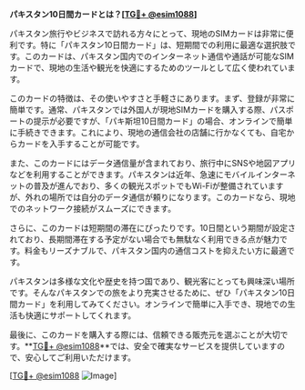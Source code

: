 **パキスタン10日間カードとは？[[TG💪+ @esim1088](https://t.me/s/esim1088)]**

パキスタン旅行やビジネスで訪れる方々にとって、現地のSIMカードは非常に便利です。特に「パキスタン10日間カード」は、短期間での利用に最適な選択肢です。このカードは、パキスタン国内でのインターネット通信や通話が可能なSIMカードで、現地の生活や観光を快適にするためのツールとして広く使われています。

このカードの特徴は、その使いやすさと手軽さにあります。まず、登録が非常に簡単です。通常、パキスタンでは外国人が現地SIMカードを購入する際、パスポートの提示が必要ですが、「パキ斯坦10日間カード」の場合、オンラインで簡単に手続きできます。これにより、現地の通信会社の店舗に行かなくても、自宅からカードを入手することが可能です。

また、このカードにはデータ通信量が含まれており、旅行中にSNSや地図アプリなどを利用することができます。パキスタンは近年、急速にモバイルインターネットの普及が進んでおり、多くの観光スポットでもWi-Fiが整備されていますが、外れの場所では自分のデータ通信が頼りになります。このカードなら、現地でのネットワーク接続がスムーズにできます。

さらに、このカードは短期間の滞在にぴったりです。10日間という期間が設定されており、長期間滞在する予定がない場合でも無駄なく利用できる点が魅力です。料金もリーズナブルで、パキスタン国内の通信コストを抑えたい方に最適です。

パキスタンは多様な文化や歴史を持つ国であり、観光客にとっても興味深い場所です。そんなパキスタンでの旅をより充実させるために、ぜひ「パキスタン10日間カード」を利用してみてください。オンラインで簡単に入手でき、現地での生活も快適にサポートしてくれます。

最後に、このカードを購入する際には、信頼できる販売元を選ぶことが大切です。**[TG💪+ @esim1088](https://t.me/s/esim1088)**では、安全で確実なサービスを提供していますので、安心してご利用いただけます。

[[TG💪+ @esim1088](https://t.me/s/esim1088) ![Image](https://i.postimg.cc/Y0z9fWf4/image.png)]